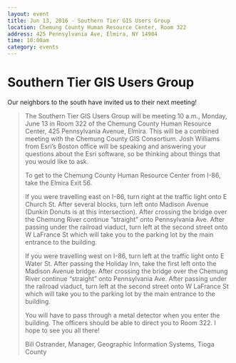 ```yaml
---
layout: event
title: Jun 13, 2016 - Southern Tier GIS Users Group
location: Chemung County Human Resource Center, Room 322
address: 425 Pennsylvania Ave, Elmira, NY 14904
time: 10:00am
category: events
---
```


# Southern Tier GIS Users Group

Our neighbors to the south have invited us to their next meeting!

> The Southern Tier GIS Users Group will be meeting 10 a.m., Monday, June 13 in Room 322 of the Chemung County Human Resource Center, 425 Pennsylvania Avenue, Elmira.  This will be a combined meeting with the Chemung County GIS Consortium.  Josh Williams from Esri’s Boston office will be speaking and answering your questions about the Esri software, so be thinking about things that you would like to ask.
> 
> To get to the Chemung County Human Resource Center from I-86, take the Elmira Exit 56.
> 
> If you were travelling east on I-86, turn right at the traffic light onto E Church St.  After several blocks, turn left onto Madison Avenue (Dunkin Donuts is at this intersection).  After crossing the bridge over the Chemung River continue “straight” onto Pennsylvania Ave.  After passing under the railroad viaduct, turn left at the second street onto W LaFrance St which will take you to the parking lot by the main entrance to the building.
> 
> If you were travelling west on I-86, turn left at the traffic light onto E Water St.  After passing the Holiday Inn, take the first left onto the Madison Avenue bridge.  After crossing the bridge over the Chemung River continue “straight” onto Pennsylvania Ave.  After passing under the railroad viaduct, turn left at the second street onto W LaFrance St which will take you to the parking lot by the main entrance to the building.
> 
> You will have to pass through a metal detector when you enter the building.  The officers should be able to direct you to Room 322.  I hope to see you all there!
>
> Bill Ostrander, Manager, Geographic Information Systems, Tioga County
